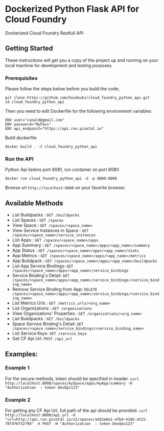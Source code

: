 # Dockerized Python Flask API for Cloud Foundry

Dockerized Cloud Foundry Restfull API


## Getting Started

These instructions will get you a copy of the project up and running on your local machine for development and testing purposes. 


### Prerequisites

Please follow the steps below before you build the code;

```
git clone https://github.com/haidouks/cloud_foundry_python_api.git
cd cloud_foundry_python_api
```

Then you need to edit Dockerfile for the following environment variables

```
ENV user="canald@gmail.com"
ENV password="MyPass"
ENV api_endpoint="https://api.run.pivotal.io"
```

Build dockerfile
```
docker build . -t cloud_foundry_python_api
```


### Run the API

Python Api listens port 8081, run container on port 8080

```
docker run cloud_foundry_python_api -d -p 8080:8080
```

Browse url `http://localhost:8080` on your favorite browser.

## Available Methods

* List Buildpacks   : `GET /buildpacks`
* List Spaces       : `GET /spaces`
* View Space        : `GET /spaces/<space_name>`
* View Service Instances in Space        : `GET /spaces/<space_name>/service_instances`
* List Apps         : `GET /spaces/<space_name>/apps`
* App Summary       : `GET /spaces/<space_name>/apps/<app_name>/summary`
* App Status        : `GET /spaces/<space_name>/apps/<app_name>/stats`
* App Metrics       :  `GET /spaces/<space_name>/apps/<app_name>/metrics`
* App Buildpack       : `GET /spaces/<space_name>/apps/<app_name>/buildpacks`
* List App Service Bindings: `GET /spaces/<space_name>/apps/<app_name>/service_bindings`
* Service Binding's Detail: `GET /spaces/<space_name>/apps/<app_name>/service_bindings/<service_binding_name>`
* Remove Service Binding from App: `DELETE /spaces/<space_name>/apps/<app_name>/service_bindings/<service_binding_name>`
* List Metrics Urls : `GET /metrics_urls/<org_name>`
* List Organizations : `GET /organizations`
* View Organizations' Properties : `GET /organizations/<org_name>`
* List Buildpacks   : `GET /buildpacks`
* Space Service Binding's Detail: `GET /spaces/<space_name>/service_bindings/<service_binding_name>`
* List Service Keys: `GET /service_keys`
* Get CF Api Url: `POST /api_url`

## Examples:

### Example 1
For the secure methods, token should be specified in header.
`curl http://localhost:8080/spaces/mySpace/apps/myApp/summary -H "Authorization  : token DevOps123"`

### Example 2
For getting any CF Api Url, full path of the api should be provided. 
`curl http://localhost:8080/api_url -d "url=http://api.run.pivotal.io/v2/spaces/add2e0a1-afbd-4166-a515-78f4fbf3279d" -X POST -H "Authorization  : token DevOps123"`

